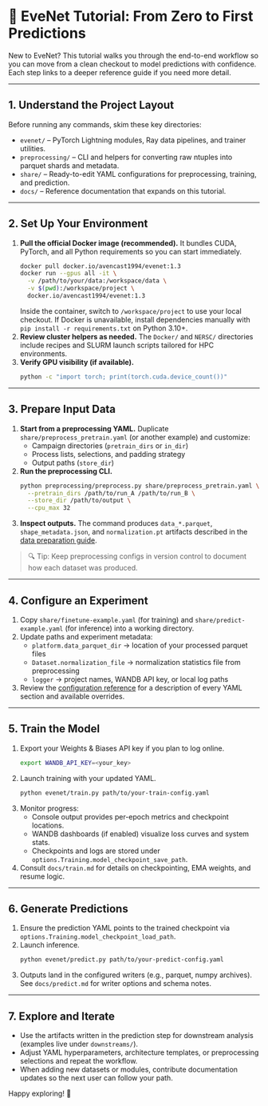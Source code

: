 # 📘 EveNet Tutorial: From Zero to First Predictions

New to EveNet? This tutorial walks you through the end-to-end workflow so you can move from a clean checkout to model predictions with confidence. Each step links to a deeper reference guide if you need more detail.

---

## 1. Understand the Project Layout

Before running any commands, skim these key directories:

- `evenet/` – PyTorch Lightning modules, Ray data pipelines, and trainer utilities.
- `preprocessing/` – CLI and helpers for converting raw ntuples into parquet shards and metadata.
- `share/` – Ready-to-edit YAML configurations for preprocessing, training, and prediction.
- `docs/` – Reference documentation that expands on this tutorial.

---

## 2. Set Up Your Environment

1. **Pull the official Docker image (recommended).** It bundles CUDA, PyTorch, and all Python requirements so you can start immediately.
   ```bash
   docker pull docker.io/avencast1994/evenet:1.3
   docker run --gpus all -it \
     -v /path/to/your/data:/workspace/data \
     -v $(pwd):/workspace/project \
     docker.io/avencast1994/evenet:1.3
   ```
   Inside the container, switch to `/workspace/project` to use your local checkout. If Docker is unavailable, install dependencies manually with `pip install -r requirements.txt` on Python 3.10+.
2. **Review cluster helpers as needed.** The `Docker/` and `NERSC/` directories include recipes and SLURM launch scripts tailored for HPC environments.
3. **Verify GPU visibility (if available).**
   ```bash
   python -c "import torch; print(torch.cuda.device_count())"
   ```

---

## 3. Prepare Input Data

1. **Start from a preprocessing YAML.** Duplicate `share/preprocess_pretrain.yaml` (or another example) and customize:
   - Campaign directories (`pretrain_dirs` or `in_dir`)
   - Process lists, selections, and padding strategy
   - Output paths (`store_dir`)
2. **Run the preprocessing CLI.**
   ```bash
   python preprocessing/preprocess.py share/preprocess_pretrain.yaml \
     --pretrain_dirs /path/to/run_A /path/to/run_B \
     --store_dir /path/to/output \
     --cpu_max 32
   ```
3. **Inspect outputs.** The command produces `data_*.parquet`, `shape_metadata.json`, and `normalization.pt` artifacts described in the [data preparation guide](data_preparation.md).

> 🔍 Tip: Keep preprocessing configs in version control to document how each dataset was produced.

---

## 4. Configure an Experiment

1. Copy `share/finetune-example.yaml` (for training) and `share/predict-example.yaml` (for inference) into a working directory.
2. Update paths and experiment metadata:
   - `platform.data_parquet_dir` → location of your processed parquet files
   - `Dataset.normalization_file` → normalization statistics file from preprocessing
   - `logger` → project names, WANDB API key, or local log paths
3. Review the [configuration reference](configuration.md) for a description of every YAML section and available overrides.

---

## 5. Train the Model

1. Export your Weights & Biases API key if you plan to log online.
   ```bash
   export WANDB_API_KEY=<your_key>
   ```
2. Launch training with your updated YAML.
   ```bash
   python evenet/train.py path/to/your-train-config.yaml
   ```
3. Monitor progress:
   - Console output provides per-epoch metrics and checkpoint locations.
   - WANDB dashboards (if enabled) visualize loss curves and system stats.
   - Checkpoints and logs are stored under `options.Training.model_checkpoint_save_path`.
4. Consult `docs/train.md` for details on checkpointing, EMA weights, and resume logic.

---

## 6. Generate Predictions

1. Ensure the prediction YAML points to the trained checkpoint via `options.Training.model_checkpoint_load_path`.
2. Launch inference.
   ```bash
   python evenet/predict.py path/to/your-predict-config.yaml
   ```
3. Outputs land in the configured writers (e.g., parquet, numpy archives). See `docs/predict.md` for writer options and schema notes.

---

## 7. Explore and Iterate

- Use the artifacts written in the prediction step for downstream analysis (examples live under `downstreams/`).
- Adjust YAML hyperparameters, architecture templates, or preprocessing selections and repeat the workflow.
- When adding new datasets or modules, contribute documentation updates so the next user can follow your path.

Happy exploring! 🚀
